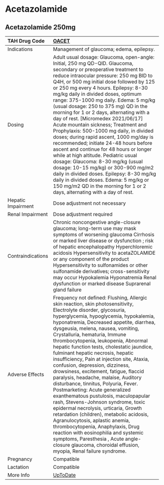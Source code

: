 # Acetazolamide

## Acetazolamide 250mg

| TAH Drug Code      | [OACET](https://www.tahsda.org.tw/drugs/hissearch.php?drug_code=OACET)                                                                                                                                                                                                                                                                                                                                                                                                                                                                                                                                                                                                                                                                                                                                                                                                                                                                                                                                                                    |
|:-------------------|:------------------------------------------------------------------------------------------------------------------------------------------------------------------------------------------------------------------------------------------------------------------------------------------------------------------------------------------------------------------------------------------------------------------------------------------------------------------------------------------------------------------------------------------------------------------------------------------------------------------------------------------------------------------------------------------------------------------------------------------------------------------------------------------------------------------------------------------------------------------------------------------------------------------------------------------------------------------------------------------------------------------------------------------|
| Indications        | Management of glaucoma; edema, epilepsy.                                                                                                                                                                                                                                                                                                                                                                                                                                                                                                                                                                                                                                                                                                                                                                                                                                                                                                                                                                                                  |
| Dosing             | Adult usual dosage: Glaucoma, open-angle: Initial, 250 mg QD-QID. Glaucoma, secondary or preoperative treatment to reduce intraocular pressure: 250 mg BID to Q4H, or 500 mg initial dose followed by 125 or 250 mg every 4 hours. Epilepsy: 8-30 mg/kg daily in divided doses, optimum range: 375-1000 mg daily. Edema: 5 mg/kg (usual dosage: 250 to 375 mg) QD in the morning for 1 or 2 days, alternating with a day of rest. [Micromedex 2021/06/17] Acute mountain sickness; Treatment and Prophylaxis: 500-1000 mg daily, in divided doses; during rapid ascent, 1000 mg/day is recommended; initiate 24-48 hours before ascent and continue for 48 hours or longer while at high altitude. Pediatric usual dosage: Glaucoma: 8-30 mg/kg (usual dosage: 10-15 mg/kg) or 300-900 mg/m2 daily in divided doses. Epilepsy: 8-30 mg/kg daily in divided doses. Edema: 5 mg/kg or 150 mg/m2 QD in the morning for 1 or 2 days, alternating with a day of rest.                                                                          |
| Hepatic Impairment | Dose adjustment not necessary                                                                                                                                                                                                                                                                                                                                                                                                                                                                                                                                                                                                                                                                                                                                                                                                                                                                                                                                                                                                             |
| Renal Impairment   | Dose adjustment required                                                                                                                                                                                                                                                                                                                                                                                                                                                                                                                                                                                                                                                                                                                                                                                                                                                                                                                                                                                                                  |
| Contraindications  | Chronic noncongestive angle-closure glaucoma; long-term use may mask symptoms of worsening glaucoma Cirrhosis or marked liver disease or dysfunction ; risk of hepatic encephalopathy Hyperchloremic acidosis Hypersensitivity to acetaZOLAMIDE or any component of the product Hypersensitivity to sulfonamides or other sulfonamide derivatives; cross-sensitivity may occur Hypokalemia Hyponatremia Renal dysfunction or marked disease Suprarenal gland failure                                                                                                                                                                                                                                                                                                                                                                                                                                                                                                                                                                      |
| Adverse Effects    | Frequency not defined: Flushing, Allergic skin reaction, skin photosensitivity, Electrolyte disorder, glycosuria, hyperglycemia, hypoglycemia, hypokalemia, hyponatremia, Decreased appetite, diarrhea, dysgeusia, melena, nausea, vomiting, Crystalluria, hematuria, Immune thrombocytopenia, leukopenia, Abnormal hepatic function tests, cholestatic jaundice, fulminant hepatic necrosis, hepatic insufficiency, Pain at injection site, Ataxia, confusion, depression, dizziness, drowsiness, excitement, fatigue, flaccid paralysis, headache, malaise, Auditory disturbance, tinnitus, Polyuria, Fever. Postmarketing: Acute generalized exanthematous pustulosis, maculopapular rash, Stevens-Johnson syndrome, toxic epidermal necrolysis, urticaria, Growth retardation (children), metabolic acidosis, Agranulocytosis, aplastic anemia, thrombocytopenia, Anaphylaxis, Drug reaction with eosinophilia and systemic symptoms, Paresthesia , Acute angle-closure glaucoma, choroidal effusion, myopia, Renal failure syndrome. |
| Pregnancy          | Compatible                                                                                                                                                                                                                                                                                                                                                                                                                                                                                                                                                                                                                                                                                                                                                                                                                                                                                                                                                                                                                                |
| Lactation          | Compatible                                                                                                                                                                                                                                                                                                                                                                                                                                                                                                                                                                                                                                                                                                                                                                                                                                                                                                                                                                                                                                |
| More Info          | [UpToDate](https://www.uptodate.com/contents/acetazolamide-drug-information)                                                                                                                                                                                                                                                                                                                                                                                                                                                                                                                                                                                                                                                                                                                                                                                                                                                                                                                                                              |

